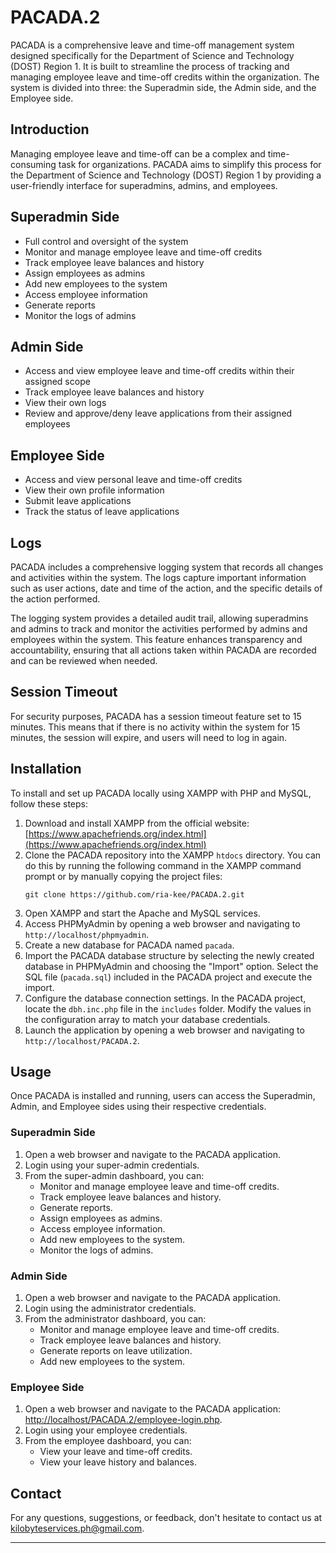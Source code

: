 # PACADA.2

PACADA is a comprehensive leave and time-off management system designed specifically for the Department of Science and Technology (DOST) Region 1. It is built to streamline the process of tracking and managing employee leave and time-off credits within the organization. The system is divided into three: the Superadmin side, the Admin side, and the Employee side.

## Introduction

Managing employee leave and time-off can be a complex and time-consuming task for organizations. PACADA aims to simplify this process for the Department of Science and Technology (DOST) Region 1 by providing a user-friendly interface for superadmins, admins, and employees.

## Superadmin Side

- Full control and oversight of the system
- Monitor and manage employee leave and time-off credits
- Track employee leave balances and history
- Assign employees as admins
- Add new employees to the system
- Access employee information
- Generate reports
- Monitor the logs of admins

## Admin Side

- Access and view employee leave and time-off credits within their assigned scope
- Track employee leave balances and history
- View their own logs
- Review and approve/deny leave applications from their assigned employees

## Employee Side

- Access and view personal leave and time-off credits
- View their own profile information
- Submit leave applications
- Track the status of leave applications

## Logs

PACADA includes a comprehensive logging system that records all changes and activities within the system. The logs capture important information such as user actions, date and time of the action, and the specific details of the action performed.

The logging system provides a detailed audit trail, allowing superadmins and admins to track and monitor the activities performed by admins and employees within the system. This feature enhances transparency and accountability, ensuring that all actions taken within PACADA are recorded and can be reviewed when needed.

## Session Timeout

For security purposes, PACADA has a session timeout feature set to 15 minutes. This means that if there is no activity within the system for 15 minutes, the session will expire, and users will need to log in again.

## Installation

To install and set up PACADA locally using XAMPP with PHP and MySQL, follow these steps:

1. Download and install XAMPP from the official website: [https://www.apachefriends.org/index.html](https://www.apachefriends.org/index.html)
2. Clone the PACADA repository into the XAMPP `htdocs` directory. You can do this by running the following command in the XAMPP command prompt or by manually copying the project files:
   ```
   git clone https://github.com/ria-kee/PACADA.2.git
   ```
3. Open XAMPP and start the Apache and MySQL services.
4. Access PHPMyAdmin by opening a web browser and navigating to `http://localhost/phpmyadmin`.
5. Create a new database for PACADA named `pacada`.
6. Import the PACADA database structure by selecting the newly created database in PHPMyAdmin and choosing the "Import" option. Select the SQL file (`pacada.sql`) included in the PACADA project and execute the import.
7. Configure the database connection settings. In the PACADA project, locate the `dbh.inc.php` file in the `includes` folder. Modify the values in the configuration array to match your database credentials.
8. Launch the application by opening a web browser and navigating to `http://localhost/PACADA.2`.

## Usage

Once PACADA is installed and running, users can access the Superadmin, Admin, and Employee sides using their respective credentials.

### Superadmin Side

1. Open a web browser and navigate to the PACADA application.
2. Login using your super-admin credentials.
3. From the super-admin dashboard, you can:
   - Monitor and manage employee leave and time-off credits.
   - Track employee leave balances and history.
   - Generate reports.
   - Assign employees as admins.
   - Access employee information.
   - Add new employees to the system.
   - Monitor the logs of admins.

### Admin Side

1. Open a web browser and navigate to the PACADA application.
2. Login using the administrator credentials.
3. From the administrator dashboard, you can:
   - Monitor and manage employee leave and time-off credits.
   - Track employee leave balances and history.
   - Generate reports on leave utilization.
   - Add new employees to the system.

### Employee Side

1. Open a web browser and navigate to the PACADA application: [http://localhost/PACADA.2/employee-login.php](http://localhost/PACADA.2/employee-login.php).
2. Login using your employee credentials.
3. From the employee dashboard, you can:
   - View your leave and time-off credits.
   - View your leave history and balances.

## Contact

For any questions, suggestions, or feedback, don't hesitate to contact us at [kilobyteservices.ph@gmail.com](mailto:kilobyteservices.ph@gmail.com).

---
